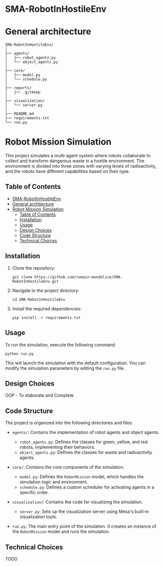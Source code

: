 # SMA-RobotInHostileEnv

# General architecture

```
SMA-RobotInHostileEnv/
│
├── agents/
│   ├── robot_agents.py
│   └── object_agents.py
│
├── core/
│   ├── model.py
│   └── schedule.py
│
├── reports/
│   ├── .gitkeep
│
├── visualization/
│   └── server.py
│
├── README.md
├── requirements.txt
└── run.py
```

# Robot Mission Simulation

This project simulates a multi-agent system where robots collaborate to collect and transform dangerous waste in a hostile environment. The environment is divided into three zones with varying levels of radioactivity, and the robots have different capabilities based on their type.

## Table of Contents

- [SMA-RobotInHostileEnv](#sma-robotinhostileenv)
- [General architecture](#general-architecture)
- [Robot Mission Simulation](#robot-mission-simulation)
  - [Table of Contents](#table-of-contents)
  - [Installation](#installation)
  - [Usage](#usage)
  - [Design Choices](#design-choices)
  - [Code Structure](#code-structure)
  - [Technical Choices](#technical-choices)

## Installation

1. Clone the repository:
   ```
   git clone https://github.com/romain-mondelice/SMA-RobotInHostileEnv.git
   ```

2. Navigate to the project directory:
   ```
   cd SMA-RobotInHostileEnv
   ```

3. Install the required dependencies:
   ```
   pip install -r requirements.txt
   ```

## Usage

To run the simulation, execute the following command:
```
python run.py
```

This will launch the simulation with the default configuration. You can modify the simulation parameters by editing the `run.py` file.

## Design Choices
OOP - To elaborate and Complete

## Code Structure

The project is organized into the following directories and files:

- `agents/`: Contains the implementation of robot agents and object agents.
  - `robot_agents.py`: Defines the classes for green, yellow, and red robots, implementing their behaviors.
  - `object_agents.py`: Defines the classes for waste and radioactivity agents.

- `core/`: Contains the core components of the simulation.
  - `model.py`: Defines the `RobotMission` model, which handles the simulation logic and environment.
  - `schedule.py`: Defines a custom scheduler for activating agents in a specific order.

- `visualization/`: Contains the code for visualizing the simulation.
  - `server.py`: Sets up the visualization server using Mesa's built-in visualization tools.

- `run.py`: The main entry point of the simulation. It creates an instance of the `RobotMission` model and runs the simulation.

## Technical Choices
TODO